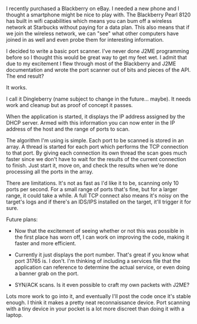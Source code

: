 
I recently purchased a Blackberry on eBay. I needed a new phone and I
thought a smartphone might be nice to play with. The Blackberry Pearl 8120
has built in wifi capabilities which means you can bum off a wireless
network at Starbucks without paying for a data plan. This also means that
if we join the wireless network, we can "see" what other computers have
joined in as well and even probe them for interesting information. 

<!--more-->

I decided to write a basic port scanner. I've never done J2ME programming
before so I thought this would be great way to get my feet wet. I admit
that due to my excitement I flew through most of the Blackberry and J2ME
documentation and wrote the port scanner out of bits and pieces of the API.
The end result?

It works. 

I call it Dingleberry (name subject to change in the future... maybe). It
needs work and cleanup but as proof of concept it passes. 

When the application is started, it displays the IP address assigned by the
DHCP server. Armed with this information you can now enter in the IP
address of the host and the range of ports to scan. 

The algorithm I'm using is simple. Each port to be scanned is stored in an
array. A thread is started for each port which performs the TCP connection
to that port. By giving each connection its own thread the scan goes much
faster since we don't have to wait for the results of the current
connection to finish. Just start it, move on, and check the results when
we're done processing all the ports in the array. 

There are limitations. It's not as fast as I'd like it to be, scanning only
10 ports per second. For a small range of ports that's fine, but for a
larger range, it could take a while. A full TCP connect also means it's
noisy on the target's logs and if there's an IDS/IPS installed on the
target, it'll trigger it for sure.

Future plans:

* Now that the excitement of seeing whether or not this was possible in the
first place has worn off, I can work on improving the code, making it
faster and more efficient.

* Currently it just displays the port number. That's great if you know what
port 31765 is. I don't. I'm thinking of including a services file that the
application can reference to determine the actual service, or even doing a
banner grab on the port.

* SYN/ACK scans. Is it even possible to craft my own packets with J2ME?

Lots more work to go into it, and eventually I'll post the code once it's
stable enough. I think it makes a pretty neat reconnaissance device. Port
scanning with a tiny device in your pocket is a lot more discreet than
doing it with a laptop.
